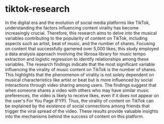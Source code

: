 # tiktok-research

In the digital era and the evolution of social media platforms like TikTok, understanding the factors influencing content virality has become increasingly crucial. 
Therefore, this research aims to delve into the musical variables contributing to the popularity of content on TikTok, including aspects such as artist, beat of music, and the number of shares. Focusing on content that successfully garnered over 5,000 likes, this study employed a data analysis approach involving the librosa library for music tempo extraction and logistic regression to identify relationships among these variables. The research findings indicate that the most significant variable influencing the virality of music content on TikTok is the number of shares. This highlights that the phenomenon of virality is not solely dependent on musical characteristics like artist or beat but is more influenced by social interactions through video sharing among users. The findings suggest that when someone shares a video with others who may have similar music preferences, the video is likely to receive likes, even if it does not appear on the user's For You Page (FYP). Thus, the virality of content on TikTok can be explained by the existence of social connections among friends that trigger the viral spread of the video. These results provide valuable insights into the mechanisms behind the success of content on this platform.
